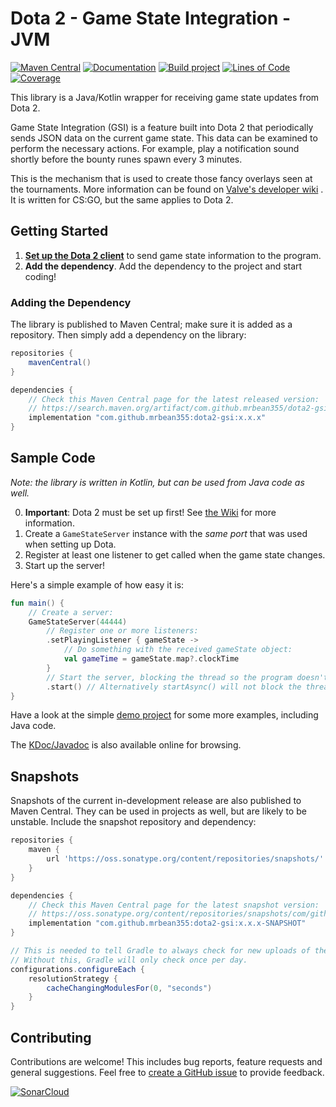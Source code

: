 # Dota 2 - Game State Integration - JVM

[![Maven Central](https://maven-badges.herokuapp.com/maven-central/com.github.mrbean355/dota2-gsi/badge.png)](https://search.maven.org/artifact/com.github.mrbean355/dota2-gsi)
[![Documentation](https://img.shields.io/badge/KDoc-GitHub%20Pages-B125EA)](https://mrbean355.github.io/dota2-gsi)
[![Build project](https://github.com/MrBean355/dota2-gsi/actions/workflows/build-project.yml/badge.svg?branch=main)](https://github.com/MrBean355/dota2-gsi/actions/workflows/build-project.yml)
[![Lines of Code](https://sonarcloud.io/api/project_badges/measure?project=MrBean355_dota2-gsi&metric=ncloc)](https://sonarcloud.io/summary/new_code?id=MrBean355_dota2-gsi)
[![Coverage](https://sonarcloud.io/api/project_badges/measure?project=MrBean355_dota2-gsi&metric=coverage)](https://sonarcloud.io/summary/new_code?id=MrBean355_dota2-gsi)

This library is a Java/Kotlin wrapper for receiving game state updates from Dota 2.

Game State Integration (GSI) is a feature built into Dota 2 that periodically sends JSON data on the current game state.
This data can be examined to perform the necessary actions. For example, play a notification sound shortly before the
bounty runes spawn every 3 minutes.

This is the mechanism that is used to create those fancy overlays seen at the tournaments. More information can be found
on [Valve's developer wiki](https://developer.valvesoftware.com/wiki/Counter-Strike:_Global_Offensive_Game_State_Integration)
. It is written for CS:GO, but the same applies to Dota 2.

## Getting Started

1. [**Set up the Dota 2 client**](https://github.com/MrBean355/dota2-gsi/wiki/Dota-2-Setup) to send game state
   information to the program.
2. **Add the dependency**. Add the dependency to the project and start coding!

### Adding the Dependency

The library is published to Maven Central; make sure it is added as a repository. Then simply add a dependency on the
library:

```groovy
repositories {
    mavenCentral()
}

dependencies {
    // Check this Maven Central page for the latest released version:
    // https://search.maven.org/artifact/com.github.mrbean355/dota2-gsi/
    implementation "com.github.mrbean355:dota2-gsi:x.x.x"
}
```

## Sample Code

*Note: the library is written in Kotlin, but can be used from Java code as well.*

0. **Important**: Dota 2 must be set up first! See [the Wiki](https://github.com/MrBean355/dota2-gsi/wiki/Dota-2-Setup)
   for more information.
1. Create a `GameStateServer` instance with the _same port_ that was used when setting up Dota.
2. Register at least one listener to get called when the game state changes.
3. Start up the server!

Here's a simple example of how easy it is:

```kotlin
fun main() {
    // Create a server:
    GameStateServer(44444)
        // Register one or more listeners: 
        .setPlayingListener { gameState ->
            // Do something with the received gameState object:
            val gameTime = gameState.map?.clockTime
        }
        // Start the server, blocking the thread so the program doesn't immediately exit:
        .start() // Alternatively startAsync() will not block the thread.
}
```

Have a look at the simple [demo project](demo/src/main/java/com/github/mrbean355/dota2/demo) for some more examples,
including Java code.

The [KDoc/Javadoc](https://mrbean355.github.io/dota2-gsi) is also available online for browsing.

## Snapshots

Snapshots of the current in-development release are also published to Maven Central. They can be used in projects as
well, but are likely to be unstable. Include the snapshot repository and dependency:

```groovy
repositories {
    maven {
        url 'https://oss.sonatype.org/content/repositories/snapshots/'
    }
}

dependencies {
    // Check this Maven Central page for the latest snapshot version:
    // https://oss.sonatype.org/content/repositories/snapshots/com/github/mrbean355/dota2-gsi/
    implementation "com.github.mrbean355:dota2-gsi:x.x.x-SNAPSHOT"
}

// This is needed to tell Gradle to always check for new uploads of the snapshot.
// Without this, Gradle will only check once per day.
configurations.configureEach {
    resolutionStrategy {
        cacheChangingModulesFor(0, "seconds")
    }
}
```

## Contributing

Contributions are welcome! This includes bug reports, feature requests and general suggestions. Feel free to
[create a GitHub issue](https://github.com/MrBean355/dota2-gsi/issues) to provide feedback.

[![SonarCloud](https://sonarcloud.io/images/project_badges/sonarcloud-white.svg)](https://sonarcloud.io/summary/new_code?id=MrBean355_dota2-gsi)
